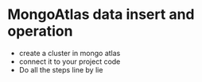 # MongoAtlas data insert and operation 
-  create a cluster in mongo atlas 
- connect it to your project code 
- Do all the steps line by lie 